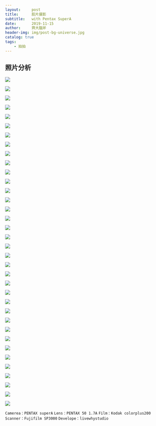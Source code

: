 ```yaml
---
layout:     post
title:      胶片摄影
subtitle:   with Pentax SuperA
date:       2019-11-15
author:     齊大腦斧
header-img: img/post-bg-universe.jpg
catalog: true
tags:
    - 拍拍
---
```


## 照片分析

![](https://tva1.sinaimg.cn/large/006y8mN6ly1g94ldgyho4j318u0u0aqh.jpg)

![](https://tva1.sinaimg.cn/large/006y8mN6ly1g94ldft24zj318u0u0e5e.jpg)

![](https://tva1.sinaimg.cn/large/006y8mN6ly1g94ldefis6j318u0u0npd.jpg)

![](https://tva1.sinaimg.cn/large/006y8mN6ly1g94ldcfhbdj318u0u01kx.jpg)

![](https://tva1.sinaimg.cn/large/006y8mN6ly1g94ldb0jmxj318u0u04qp.jpg)

![](https://tva1.sinaimg.cn/large/006y8mN6ly1g94ld99euej318u0u0hdt.jpg)

![](https://tva1.sinaimg.cn/large/006y8mN6ly1g94ld7lby4j318u0u0e81.jpg)

![](https://tva1.sinaimg.cn/large/006y8mN6ly1g94ld5scwrj30u018u7wh.jpg)

![](https://tva1.sinaimg.cn/large/006y8mN6ly1g94ld4a8fhj318u0u0hdt.jpg)

![](https://tva1.sinaimg.cn/large/006y8mN6ly1g94ld2gnpqj30u018unpd.jpg)

![](https://tva1.sinaimg.cn/large/006y8mN6ly1g94ld0b3twj318u0u0qv5.jpg)

![](https://tva1.sinaimg.cn/large/006y8mN6ly1g94lcy905hj318u0u0e81.jpg)

![](https://tva1.sinaimg.cn/large/006y8mN6ly1g94lcwa7sfj318u0u0hdt.jpg)

![](https://tva1.sinaimg.cn/large/006y8mN6ly1g94lcua0uoj30u018uhdt.jpg)

![](https://tva1.sinaimg.cn/large/006y8mN6ly1g94lcskvklj318u0u0b29.jpg)

![](https://tva1.sinaimg.cn/large/006y8mN6ly1g94lkz5yosj318u0u0hdt.jpg)

![](https://tva1.sinaimg.cn/large/006y8mN6ly1g94lkxejj8j318u0u0b29.jpg)

![](https://tva1.sinaimg.cn/large/006y8mN6ly1g94lkvqg7tj318u0u04qp.jpg)

![](https://tva1.sinaimg.cn/large/006y8mN6ly1g94lku74z7j318u0u01kx.jpg)

![](https://tva1.sinaimg.cn/large/006y8mN6ly1g94lksqodmj318u0u04qp.jpg)

![](https://tva1.sinaimg.cn/large/006y8mN6ly1g94lkr8f5hj318u0u0qt2.jpg)

![](https://tva1.sinaimg.cn/large/006y8mN6ly1g94lkpzyifj318u0u04ps.jpg)

![](https://tva1.sinaimg.cn/large/006y8mN6ly1g94lkoq2tyj318u0u0hdt.jpg)

![](https://tva1.sinaimg.cn/large/006y8mN6ly1g94lkmzyd8j318v0u0kjl.jpg)

![](https://tva1.sinaimg.cn/large/006y8mN6ly1g94lkkx32cj30u018u7wh.jpg)

![](https://tva1.sinaimg.cn/large/006y8mN6ly1g94lkiwzjlj318u0u0hdt.jpg)

![](https://tva1.sinaimg.cn/large/006y8mN6ly1g94lkgv88tj318u0u0e81.jpg)

![](https://tva1.sinaimg.cn/large/006y8mN6ly1g94lkexrzcj318u0u0e50.jpg)

![](https://tva1.sinaimg.cn/large/006y8mN6ly1g94lkcwyonj318u0u0haf.jpg)

![](https://tva1.sinaimg.cn/large/006y8mN6ly1g94lnoll46j318u0u01kx.jpg)

![](https://tva1.sinaimg.cn/large/006y8mN6ly1g94lnm8nyqj318u0u0u0x.jpg)

![](https://tva1.sinaimg.cn/large/006y8mN6ly1g94lnjcrlej318u0u0b29.jpg)

![](https://tva1.sinaimg.cn/large/006y8mN6ly1g94lnhr5rwj318u0u07wh.jpg)

![](https://tva1.sinaimg.cn/large/006y8mN6ly1g94lngc7ucj318u0u0b29.jpg)

![](https://tva1.sinaimg.cn/large/006y8mN6ly1g94lnekx9kj318u0u04qp.jpg)

![](https://tva1.sinaimg.cn/large/006y8mN6ly1g94lncp00kj318u0u0e81.jpg)

`Camerea：PENTAX superA`
`Lens：PENTAX 50 1.7A`
`Film：Kodak colorplus200`
`Scanner：Fujifilm SP3000`
`Develope：livewhystudio`

